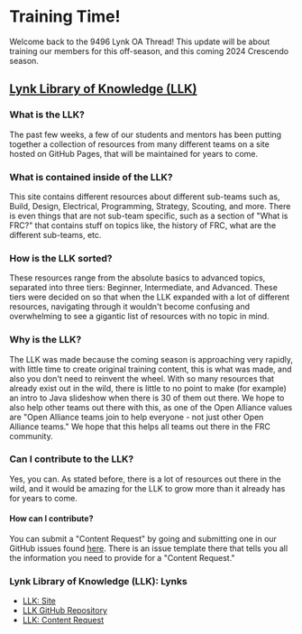 # Training Time! 
Welcome back to the 9496 Lynk OA Thread! This update will be about training our members for this off-season, and this coming 2024 Crescendo season.

## [Lynk Library of Knowledge (LLK)](https://docs.lynkrobotics.org/) 

### What is the LLK?
The past few weeks, a few of our students and mentors has been putting together a collection of resources from many different teams on a site hosted on GitHub Pages, that will be maintained for years to come. 

### What is contained inside of the LLK?
This site contains different resources about different sub-teams such as, Build, Design, Electrical, Programming, Strategy, Scouting, and more. There is even things that are not sub-team specific, such as a section of "What is FRC?" that contains stuff on topics like, the history of FRC, what are the different sub-teams, etc.

### How is the LLK sorted?
These resources range from the absolute basics to advanced topics, separated into three tiers: Beginner, Intermediate, and Advanced. These tiers were decided on so that when the LLK expanded with a lot of different resources, navigating through it wouldn't become confusing and overwhelming to see a gigantic list of resources with no topic in mind. 

### Why is the LLK? 
The LLK was made because the coming season is approaching very rapidly, with little time to create original training content, this is what was made, and also you don't need to reinvent the wheel. With so many resources that already exist out in the wild, there is little to no point to make (for example) an intro to Java slideshow when there is 30 of them out there. We hope to also help other teams out there with this, as one of the Open Alliance values are "Open Alliance teams join to help everyone - not just other Open Alliance teams." We hope that this helps all teams out there in the FRC community. 

### Can I contribute to the LLK? 
Yes, you can. As stated before, there is a lot of resources out there in the wild, and it would be amazing for the LLK to grow more than it already has for years to come. 

#### How can I contribute?
You can submit a "Content Request" by going and submitting one in our GitHub issues found [here](https://github.com/LynkRobotics/Lynk-Library-of-Knowledge/issues/new/choose). There is an issue template there that tells you all the information you need to provide for a "Content Request."

### Lynk Library of Knowledge (LLK): Lynks
- [LLK: Site](https://docs.lynkrobotics.org/)
- [LLK GitHub Repository](https://github.com/LynkRobotics/Lynk-Library-of-Knowledge)
- [LLK: Content Request](https://github.com/LynkRobotics/Lynk-Library-of-Knowledge/issues/new/choose)


